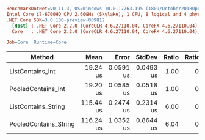 ``` ini

BenchmarkDotNet=v0.11.3, OS=Windows 10.0.17763.195 (1809/October2018Update/Redstone5)
Intel Core i7-6700HQ CPU 2.60GHz (Skylake), 1 CPU, 8 logical and 4 physical cores
.NET Core SDK=3.0.100-preview-009812
  [Host] : .NET Core 2.2.0 (CoreCLR 4.6.27110.04, CoreFX 4.6.27110.04), 64bit RyuJIT
  Core   : .NET Core 2.2.0 (CoreCLR 4.6.27110.04, CoreFX 4.6.27110.04), 64bit RyuJIT

Job=Core  Runtime=Core  

```
|                Method |      Mean |     Error |    StdDev | Ratio | RatioSD |
|---------------------- |----------:|----------:|----------:|------:|--------:|
|      ListContains_Int |  19.24 us | 0.0591 us | 0.0493 us |  1.00 |    0.00 |
|    PooledContains_Int |  19.20 us | 0.0585 us | 0.0518 us |  1.00 |    0.00 |
|   ListContains_String | 115.44 us | 0.2474 us | 0.2314 us |  6.00 |    0.02 |
| PooledContains_String | 116.24 us | 1.0352 us | 0.8644 us |  6.04 |    0.04 |
